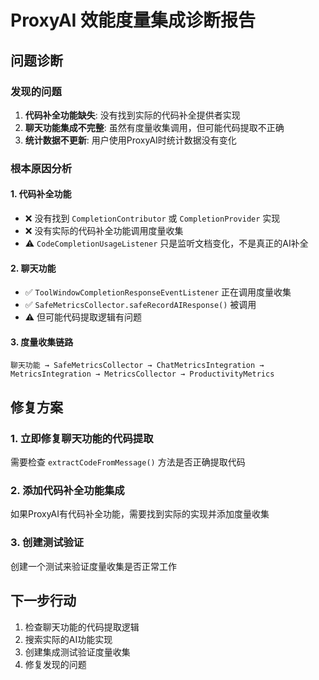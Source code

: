 # ProxyAI 效能度量集成诊断报告

## 问题诊断

### 发现的问题
1. **代码补全功能缺失**: 没有找到实际的代码补全提供者实现
2. **聊天功能集成不完整**: 虽然有度量收集调用，但可能代码提取不正确
3. **统计数据不更新**: 用户使用ProxyAI时统计数据没有变化

### 根本原因分析

#### 1. 代码补全功能
- ❌ 没有找到 `CompletionContributor` 或 `CompletionProvider` 实现
- ❌ 没有实际的代码补全功能调用度量收集
- ⚠️ `CodeCompletionUsageListener` 只是监听文档变化，不是真正的AI补全

#### 2. 聊天功能
- ✅ `ToolWindowCompletionResponseEventListener` 正在调用度量收集
- ✅ `SafeMetricsCollector.safeRecordAIResponse()` 被调用
- ⚠️ 但可能代码提取逻辑有问题

#### 3. 度量收集链路
```
聊天功能 → SafeMetricsCollector → ChatMetricsIntegration → MetricsIntegration → MetricsCollector → ProductivityMetrics
```

## 修复方案

### 1. 立即修复聊天功能的代码提取
需要检查 `extractCodeFromMessage()` 方法是否正确提取代码

### 2. 添加代码补全功能集成
如果ProxyAI有代码补全功能，需要找到实际的实现并添加度量收集

### 3. 创建测试验证
创建一个测试来验证度量收集是否正常工作

## 下一步行动
1. 检查聊天功能的代码提取逻辑
2. 搜索实际的AI功能实现
3. 创建集成测试验证度量收集
4. 修复发现的问题